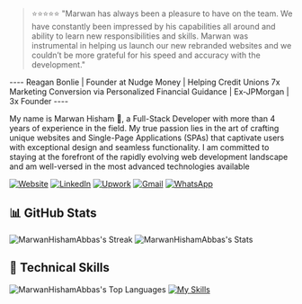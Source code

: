 
> ⭐️⭐️⭐️⭐️⭐️ "Marwan has always been a pleasure to have on the team. We have constantly been impressed by his capabilities all around and ability to learn new responsibilities and skills. Marwan was instrumental in helping us launch our new rebranded websites and we couldn’t be more grateful for his speed and accuracy with the development."

---- Reagan Bonlie | Founder at Nudge Money | Helping Credit Unions 7x Marketing Conversion via Personalized Financial Guidance | Ex-JPMorgan | 3x Founder ----

My name is Marwan Hisham 🐺, a Full-Stack Developer with more than 4 years of experience in the field.
My true passion lies in the art of crafting unique websites and Single-Page Applications (SPAs) that captivate users with exceptional design and seamless functionality. I am committed to staying at the forefront of the rapidly evolving web development landscape and am well-versed in the most advanced technologies available

[![Website](https://img.shields.io/website-up-down-green-red/http/shields.io.svg)](https://marwanhisham.com/)
[![LinkedIn](https://custom-icon-badges.demolab.com/badge/LinkedIn-0A66C2?logo=linkedin-white&logoColor=fff)](https://linkedin.com/in/marwanhiisham/)
[![Upwork](https://img.shields.io/badge/Upwork-6FDA44?logo=upwork&logoColor=fff)](https://www.upwork.com/freelancers/~011fc8407dd41b2500)
[![Gmail](https://img.shields.io/badge/Gmail-D14836?logo=gmail&logoColor=white)](mailto:marwanhishamdev@gmail.com)
[![WhatsApp](https://img.shields.io/badge/WhatsApp-25D366?logo=whatsapp&logoColor=white)](https://wa.me/+201125201190)

## 📊 GitHub Stats

![MarwanHishamAbbas's Streak](https://github-readme-streak-stats.herokuapp.com/?user=MarwanHishamAbbas&theme=dark&hide_border=false)
![MarwanHishamAbbas's Stats](https://github-readme-stats.vercel.app/api?username=MarwanHishamAbbas&theme=dark&show_icons=true&hide_border=false&count_private=true)

## 🚀 Technical Skills

![MarwanHishamAbbas's Top Languages](https://github-readme-stats.vercel.app/api/top-langs/?username=MarwanHishamAbbas&theme=dark&show_icons=true&hide_border=false&layout=compact)
[![My Skills](https://skillicons.dev/icons?i=html,css,tailwind,ts,next,express,git,github,nginx,nodejs,pnpm,vscode,graphql,md,vite,react,astro,swift,mysql,sqlite,apple,appwrite,babel,bash,bitbucket,bun,figma,notion,supabase,vercel,&perline=10)](https://skillicons.dev)

